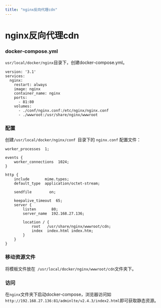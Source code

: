 ```yaml
---
title: "nginx反向代理cdn" 
---
```

# nginx反向代理cdn
### docker-compose.yml
`usr/local/docker/nginx`目录下，创建docker-compose.yml。

```
version: '3.1'
services:
  nginx:
    restart: always
    image: nginx
    container_name: nginx
    ports:
      - 81:80
    volumes:
      - ./conf/nginx.conf:/etc/nginx/nginx.conf
      - ./wwwroot:/usr/share/nginx/wwwroot
```

### 配置
创建`/usr/local/docker/nginx/conf `目录下的 `nginx.conf` 配置文件：

```
worker_processes  1;

events {
    worker_connections  1024;
}

http {
    include       mime.types;
    default_type  application/octet-stream;

    sendfile        on;
    
    keepalive_timeout  65;
    server {
        listen       80;
        server_name  192.168.27.136;

        location / {
            root   /usr/share/nginx/wwwroot/cdn;
            index  index.html index.htm;
        }
    }
}
```

### 移动资源文件 
将模板文件放在` /usr/local/docker/nginx/wwwroot/cdn`文件夹下。
### 访问

在`nginx`文件夹下启动docker-compose，浏览器访问如`http://192.168.27.136:81/adminlte/v2.4.3/index2.html`即可获取静态资源。
